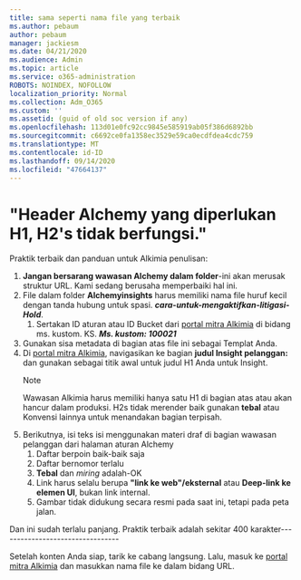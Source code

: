 ```yaml
---
title: sama seperti nama file yang terbaik
ms.author: pebaum
author: pebaum
manager: jackiesm
ms.date: 04/21/2020
ms.audience: Admin
ms.topic: article
ms.service: o365-administration
ROBOTS: NOINDEX, NOFOLLOW
localization_priority: Normal
ms.collection: Adm_O365
ms.custom: ''
ms.assetid: (guid of old soc version if any)
ms.openlocfilehash: 113d01e0fc92cc9845e585919ab05f386d6892bb
ms.sourcegitcommit: c6692ce0fa1358ec3529e59ca0ecdfdea4cdc759
ms.translationtype: MT
ms.contentlocale: id-ID
ms.lasthandoff: 09/14/2020
ms.locfileid: "47664137"
---
```

# <a name="required-alchemy-header-h1-h2s-dont-work"></a>"Header Alchemy yang diperlukan H1, H2's tidak berfungsi."
Praktik terbaik dan panduan untuk Alkimia penulisan:

1. **Jangan bersarang wawasan Alchemy dalam folder**-ini akan merusak struktur URL. Kami sedang berusaha memperbaiki hal ini.
1. File dalam folder **Alchemyinsights** harus memiliki nama file huruf kecil dengan tanda hubung untuk spasi. ***cara-untuk-mengaktifkan-litigasi-Hold***.
    1. Sertakan ID aturan atau ID Bucket dari [portal mitra Alkimia](https://alchemyportal.azurewebsites.net) di bidang ms. kustom. KS. ***Ms. kustom: 100021***
1. Gunakan sisa metadata di bagian atas file ini sebagai Templat Anda.
1. Di [portal mitra Alkimia](https://alchemyportal.azurewebsites.net), navigasikan ke bagian **judul Insight pelanggan:** dan gunakan sebagai titik awal untuk judul H1 Anda untuk Insight. 
    > [!NOTE]
    > Wawasan Alkimia harus memiliki hanya satu H1 di bagian atas atau akan hancur dalam produksi. H2s tidak merender baik gunakan **tebal** atau Konvensi lainnya untuk menandakan bagian terpisah.
1. Berikutnya, isi teks isi menggunakan materi draf di bagian wawasan pelanggan dari halaman aturan Alchemy
    1. Daftar berpoin baik-baik saja
    1. Daftar bernomor terlalu
    1. **Tebal** dan *miring* adalah-OK
    1. Link harus selalu berupa **"link ke web"/eksternal** atau **Deep-link ke elemen UI**, bukan link internal.
    1. Gambar tidak didukung secara resmi pada saat ini, tetapi pada peta jalan.

Dan ini sudah terlalu panjang. Praktik terbaik adalah sekitar 400 karakter---------------------------------

Setelah konten Anda siap, tarik ke cabang langsung. Lalu, masuk ke [portal mitra Alkimia](https://alchemyportal.azurewebsites.net) dan masukkan nama file ke dalam bidang URL. 